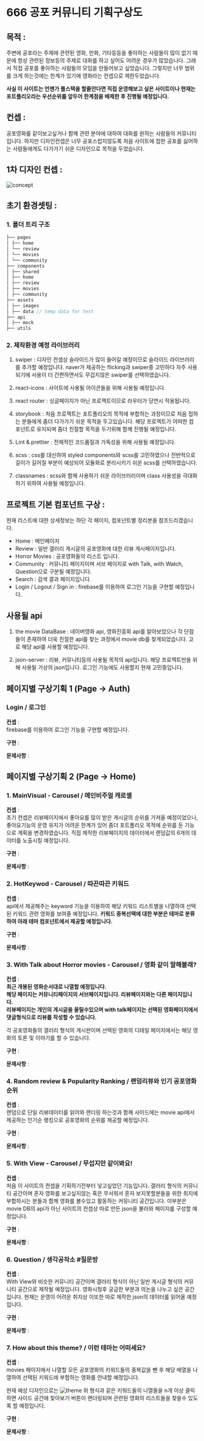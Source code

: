 # 666 공포 커뮤니티 기획구상도

## 목적 :

주변에 공포라는 주제에 관련된 영화, 만화, 기타등등을 좋아하는 사람들이 많이 없기 때문에
항상 관련된 정보등의 주제로 대화를 하고 싶어도 어려운 경우가 많았습니다.
그래서 직접 공포를 좋아하는 사람들의 모임을 만들어보고 싶었습니다.
그렇지만 너무 범위를 크게 하는것에는 한계가 있기에 영화라는 컨셉으로 제한두었습니다.

**사실 이 사이트는 언젠가 풀스택을 할줄안다면 직접 운영해보고 싶은 사이트이나 현재는 포트폴리오라는 우선순위를 앞두어 한계점을 배제한 후 진행될 예정입니다.**

## 컨셉 :

공포영화를 같이보고싶거나 함께 관련 분야에 대하여 대화를 원하는 사람들의 커뮤니티입니다.
하지만 디자인컨셉은 너무 공포스럽지않도록 처음 사이트에 접한 공포를 싫어하는 사람들에게도 다가가기 쉬운 디자인으로 목적을 두었습니다.

## 1차 디자인 컨셉 :

![concept](./concept.png)

## 초기 환경셋팅 :

### 1. 폴더 트리 구조

```jsx
├── pages
│ ├── home
│ └── review
│ └── movies
│ └── community
├── components
│ ├── shared
│ ├── home
│ ├── review
│ ├── movies
│ ├── community
├── assets
│ ├── images
│ ├── data // temp data for test
├── api
│ ├── mock
├── utils
```

### 2. 제작환경 예정 라이브러리

1. swiper : 디자인 컨셉상 슬라이드가 많이 들어갈 예정이므로 슬라이드 라이브러리를 추가할 예정입니다. naver가 제공하는 flicking과 swiper중 고민하다 자주 사용되기에 사용이 더 간편하면서도 무겁지않은 swiper를 선택하였습니다.

2. react-icons : 사이트에 사용될 아이콘들을 위해 사용될 예정입니다.

3. react router : 싱글페이지가 아닌 프로젝트이므로 라우터가 당연시 적용됩니다.

4. storybook : 처음 프로젝트는 포트폴리오의 목적에 부합하는 과정이므로 처음 접하는 분들에게 좀더 다가가기 쉬운 목적을 두고있습니다. 해당 프로젝트가 어떠한 컴포넌트로 유지되며 좀더 친절할 목적을 두기위해 함께 진행될 예정입니다.

5. Lint & prettier : 전체적인 코드품질과 가독성을 위해 사용될 예정입니다.

6. scss : css를 대신하여 styled components와 scss를 고민하였으나 전반적으로 길이가 길어질 부분이 예상되어
   모듈화로 분리시키기 쉬운 scss를 선택하였습니다.

7. classnames : scss와 함께 사용하기 쉬운 라이브러리이며 class 사용성을 극대화 하기 위하여 사용될 예정입니다.

## 프로젝트 기본 컴포넌트 구상 :

현재 리스트에 대한 상세정보는 하단 각 페이지, 컴포넌트별 정리본을 참조드리겠습니다.

- Home : 메인페이지
- Review : 일반 갤러리 게시글의 공포영화에 대한 리뷰 게시페이지입니다.
- Horror Movies : 공포영화들의 리스트 입니다.
- Community : 커뮤니티 페이지이며 서브 페이지로 with Talk, with Watch, Question으로 구분될 예정입니다.
- Search : 검색 결과 페이지입니다.
- Login / Logout / Sign in : firebase를 이용하여 로그인 기능을 구현할 예정입니다.

## 사용될 api

1. the movie DataBase : 네이버영화 api, 영화진흥회 api를 알아보았으나 각 단점들이 존재하여 더욱 친절한 api를 찾는 과정에서 movie db를 찾게되었습니다. 고로 해당 api를 사용할 예정입니다.

2. json-server : 리뷰, 커뮤니티등의 사용될 목적의 api입니다. 해당 프로젝트만을 위해 사용될 가상의 json입니다.
   로그인 기능에도 사용할지 현재 고민중입니다.

## 페이지별 구상기획 1 (Page -> Auth)

### Login / 로그인 <br />

**컨셉** : <br />
firebase를 이용하여 로그인 기능을 구현할 예정입니다.

**구현** : <br />

**문제사항** : <br />

## 페이지별 구상기획 2 (Page -> Home)

### 1. MainVisual - Carousel / 메인비주얼 캐로셀 <br />

**컨셉** : <br />
초기 컨셉은 리뷰페이지에서 좋아요를 많이 받은 게시글의 순위를 가져올 예정이었으나, 좋아요기능의 운영 유지가 어려운 한계가 있어 좀더 포트폴리오 목적에 순위를 둔 기능으로 계획을 변경하였습니다.
직접 제작한 리뷰페이지의 데이터에서 랜덤값의 6개의 데이터를 노출시킬 예정입니다.

**구현** : <br />

**문제사항** : <br />

### 2. HotKeywod - Carousel / 따끈따끈 키워드 <br />

**컨셉** : <br />
api에서 제공해주는 keyword 기능을 이용하여 해당 키워드 리스트별을 나열하여 선택된 키워드 관련 영화를 보여줄 예정입니다.
**키워드 중복선택에 대한 부분은 테마로 분류하여 아래 테마 컴포넌트에서 제공할 예정입니다.**

**구현** : <br />

**문제사항** : <br />

### 3. With Talk about Horror movies - Carousel / 영화 같이 말해볼래? <br />

**컨셉** : <br />
**최근 개봉된 영화순서대로 나열할 예정입니다.** <br />
**해당 페이지는 커뮤니티페이지의 서브페이지입니다. 리뷰페이지와는 다른 페이지입니다.** <br />
**리뷰페이지는 개인의 게시글을 올릴수있으며 with talk페이지는 선택된 영화페이지에서 댓글형식으로 리뷰를 작성할 수 있습니다.** <br />

각 공포영화들의 갤러리 형식의 게시판이며 선택된 영화의 디테일 페이지에서는
해당 영화의 토론 및 이야기를 할 수 있습니다.

**구현** : <br />

**문제사항** : <br />

### 4. Random review & Popularity Ranking / 랜덤리뷰와 인기 공포영화 순위 <br />

**컨셉** : <br />
랜덤으로 단일 리뷰데이터를 읽어와 랜더링 하는것과 함께 사이드에는
movie api에서 제공하는 인기순 랭킹으로 공포영화의 순위를 제공할 예정입니다.

**구현** : <br />

**문제사항** : <br />

### 5. With View - Carousel / 무섭지만 같이봐요! <br />

**컨셉** : <br />
처음 이 사이트의 컨셉을 기획하기전부터 넣고싶었던 기능입니다.
갤러리 형식의 커뮤니티 공간이며 혼자 영화를 보고싶지않는 혹은 무서워서 혼자 보지못할분들을 위한
취지에 부합하시는 분들과 함께 영화를 볼수있고 활동하는 커뮤니티 공간입니다.
이부분은 movie DB의 api가 아닌 사이트의 컨셉상 따로 만든 json을 불러와 페이지를 구성할 예정입니다.

**구현** : <br />

**문제사항** : <br />

### 6. Question / 생각공작소 #질문방 <br />

**컨셉** : <br />
With View와 비슷한 커뮤니티 공간이며 갤러리 형식이 아닌 일반 게시글 형식의 커뮤니티 공간으로 제작될 예정입니다. 영화시청후 궁금한 부분과 의논을 나누고 싶은 공간입니다.
현재는 운영이 어려운 취지상 이또한 따로 제작한 json의 데이터를 읽어올 예정입니다.

**구현** : <br />

**문제사항** : <br />

### 7. How about this theme? / 이런 테마는 어떠세요? <br />

**컨셉** : <br />
movies 페이지에서 나열할 모든 공포영화의 키워드들의 중복값을 뺀 후 해당 배열을 나열하여 선택된 키워드에 부합하는 영화를 안내할 예정입니다.

현재 예상 디자인으로는
![theme](./theme.png)
위 형식과 같은 키워드들의 나열들을 n개 이상 클릭하면 사이드 공간에
찾아보기 버튼이 랜더링되며 관련된 영화의 리스트들을 찾을수 있도록 할 예정입니다.

**구현** : <br />

**문제사항** : <br />
